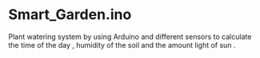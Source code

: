 # Smart_Garden.ino
Plant watering system by using Arduino and different sensors to calculate the time of the day , humidity of the soil  and the amount light of sun .
